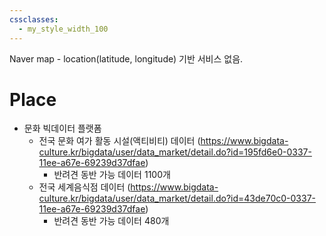 ```yaml
---
cssclasses:
  - my_style_width_100
---
```


Naver map - location(latitude, longitude) 기반 서비스 없음.

# Place 

- 문화 빅데이터 플랫폼
	- 전국 문화 여가 활동 시설(액티비티) 데이터 (https://www.bigdata-culture.kr/bigdata/user/data_market/detail.do?id=195fd6e0-0337-11ee-a67e-69239d37dfae)
		- 반려견 동반 가능 데이터 1100개 
	- 전국 세계음식점 데이터 (https://www.bigdata-culture.kr/bigdata/user/data_market/detail.do?id=43de70c0-0337-11ee-a67e-69239d37dfae)
		- 반려견 동반 가능 데이터 480개 